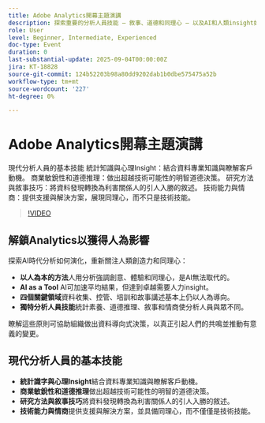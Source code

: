 ```yaml
---
title: Adobe Analytics開幕主題演講
description: 探索重要的分析人員技能 — 敘事、道德和同理心 — 以及AI和人類insight如何結合以產生有意義的業務成果。
role: User
level: Beginner, Intermediate, Experienced
doc-type: Event
duration: 0
last-substantial-update: 2025-09-04T00:00:00Z
jira: KT-18828
source-git-commit: 124b52203b98a80dd9202dab1b0dbe575475a52b
workflow-type: tm+mt
source-wordcount: '227'
ht-degree: 0%

---
```



# Adobe Analytics開幕主題演講

現代分析人員的基本技能
統計知識與心理Insight：結合資料專業知識與瞭解客戶動機。
商業敏銳性和道德推理：做出超越技術可能性的明智道德決策。
研究方法與敘事技巧：將資料發現轉換為利害關係人的引人入勝的敘述。
技術能力與情商：提供支援與解決方案，展現同理心，而不只是技術技能。

>[!VIDEO](https://video.tv.adobe.com/v/3471203/?learn=on&enablevpops&captions=chi_hant)

## 解鎖Analytics以獲得人為影響

探索AI時代分析如何演化，重新關注人類創造力和同理心：

* **以人為本的方法**&#x200B;人用分析強調創意、體驗和同理心，是AI無法取代的。
* **AI as a Tool** AI可加速平均結果，但達到卓越需要人力insight。
* **四個關鍵領域**&#x200B;資料收集、控管、培訓和故事講述基本上仍以人為導向。
* **獨特分析人員技能**&#x200B;統計素養、道德推理、敘事和情商使分析人員與眾不同。

瞭解這些原則可協助組織做出資料導向式決策，以真正引起人們的共鳴並推動有意義的變更。

## 現代分析人員的基本技能

* **統計識字與心理Insight**&#x200B;結合資料專業知識與瞭解客戶動機。
* **商業敏銳性和道德推理**&#x200B;做出超越技術可能性的明智的道德決策。
* **研究方法與敘事技巧**&#x200B;將資料發現轉換為利害關係人的引人入勝的敘述。
* **技術能力與情商**&#x200B;提供支援與解決方案，並具備同理心，而不僅僅是技術技能。